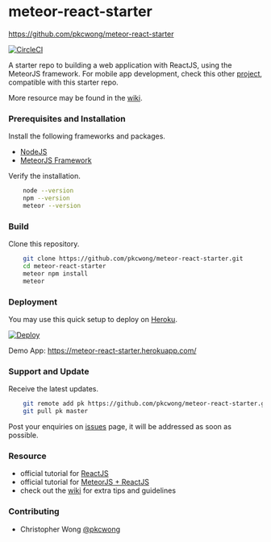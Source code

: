 # meteor-react-starter

https://github.com/pkcwong/meteor-react-starter

[![CircleCI](https://circleci.com/gh/pkcwong/meteor-react-starter/tree/master.svg?style=shield&circle-token=3ed9737e9ab3bbfff58c41f35eade85be8ed723f)](https://circleci.com/gh/pkcwong/meteor-react-starter/tree/master)

A starter repo to building a web application with ReactJS, using the MeteorJS framework. For mobile app development, check this other [project](https://github.com/pkcwong/react-native-meteor-starter.git), compatible with this starter repo.

More resource may be found in the [wiki](https://github.com/pkcwong/meteor-react-starter/wiki).

### Prerequisites and Installation

Install the following frameworks and packages.

- [NodeJS](https://nodejs.org/en/)
- [MeteorJS Framework](https://www.meteor.com/install)

Verify the installation.

```bash
    node --version
    npm --version
    meteor --version
```

### Build

Clone this repository.

```bash
    git clone https://github.com/pkcwong/meteor-react-starter.git
    cd meteor-react-starter
    meteor npm install
    meteor
```

### Deployment

You may use this quick setup to deploy on [Heroku](https://dashboard.heroku.com/).

[![Deploy](https://www.herokucdn.com/deploy/button.svg)](https://heroku.com/deploy?template=https://github.com/pkcwong/meteor-react-starter/tree/master)

Demo App: https://meteor-react-starter.herokuapp.com/

### Support and Update

Receive the latest updates.

```bash
    git remote add pk https://github.com/pkcwong/meteor-react-starter.git
    git pull pk master
```

Post your enquiries on [issues](https://github.com/pkcwong/meteor-react-starter/issues) page, it will be addressed as soon as possible.

### Resource

- official tutorial for [ReactJS](https://reactjs.org/)
- official tutorial for [MeteorJS + ReactJS](https://www.meteor.com/tutorials/react/creating-an-app)
- check out the [wiki](https://github.com/pkcwong/meteor-react-starter/wiki) for extra tips and guidelines

### Contributing

- Christopher Wong [@pkcwong](https://github.com/pkcwong)
